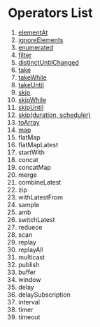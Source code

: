 # Operators List
1. [elementAt]
2. [ignoreElements]
3. [enumerated]
4. [filter]
5. [distinctUntilChanged]
6. [take]
7. [takeWhile]
8. [takeUntil]
9. [skip]
10. [skipWhile]
11. [skipUntil]
12. [skip(duration, scheduler)]
13. [toArray]
14. [map]
15. flatMap
16. flatMapLatest
17. startWith
18. concat
19. concatMap
20. merge
21. combineLatest
22. zip
23. withLatestFrom
24. sample
25. amb
26. switchLatest
27. reduece
28. scan
29. replay
30. replayAll
31. multicast
32. publish
33. buffer
34. window
35. delay
36. delaySubscription
37. interval
38. timer
39. timeout

[elementAt]: https://github.com/jaeminKim0523/Library/blob/main/RxSwift/Operators%20List/elementAt.md "Read elementAt"
[ignoreElements]: https://github.com/jaeminKim0523/Library/blob/main/RxSwift/Operators%20List/ignoreElements.md "Read ignoreElements"
[enumerated]: https://github.com/jaeminKim0523/Library/blob/main/RxSwift/Operators%20List/enumerated.md "Read enumerated"
[filter]: https://github.com/jaeminKim0523/Library/blob/main/RxSwift/Operators%20List/filter.md "Read filter"
[distinctUntilChanged]: https://github.com/jaeminKim0523/Library/blob/main/RxSwift/Operators%20List/distinctUntilChanged.md "Read distinctUntilChanged"
[take]: https://github.com/jaeminKim0523/Library/blob/main/RxSwift/Operators%20List/take.md "Read take"
[takeWhile]: https://github.com/jaeminKim0523/Library/blob/main/RxSwift/Operators%20List/takeWhile.md "Read takeWhile"
[takeUntil]: https://github.com/jaeminKim0523/Library/blob/main/RxSwift/Operators%20List/takeUntil.md "Read takeUntil"
[skip]: https://github.com/jaeminKim0523/Library/blob/main/RxSwift/Operators%20List/skip.md "Read skip"
[skipWhile]: https://github.com/jaeminKim0523/Library/blob/main/RxSwift/Operators%20List/skip.md "Read skipWhile"
[skipUntil]: https://github.com/jaeminKim0523/Library/blob/main/RxSwift/Operators%20List/skip.md "Read skipUntil"
[skip(duration, scheduler)]: https://github.com/jaeminKim0523/Library/blob/main/RxSwift/Operators%20List/skipDurationScheduler.md "Read skip(duration, scheduler)"
[toArray]: https://github.com/jaeminKim0523/Library/blob/main/RxSwift/Operators%20List/toArray.md "Read toArray"
[map]: https://github.com/jaeminKim0523/Library/blob/main/RxSwift/Operators%20List/map.md "Read map"

